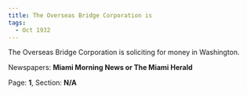 ```yaml
---  
title: The Overseas Bridge Corporation is  
tags:  
  - Oct 1932  
---  
```

  
The Overseas Bridge Corporation is soliciting for money in Washington.  
  
Newspapers: **Miami Morning News or The Miami Herald**  
  
Page: **1**, Section: **N/A** 
